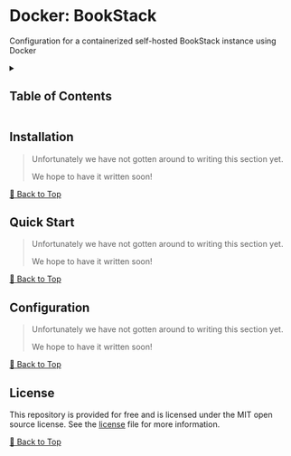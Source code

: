 # Docker: BookStack

Configuration for a containerized self-hosted BookStack instance using Docker

<details><summary><h2>Table of Contents</h2></summary>

<!-- toc -->

- [Installation](#installation)
- [Quick Start](#quick-start)
- [Configuration](#configuration)
- [License](#license)

<!-- tocstop -->

</details>

<!-- =========================================================================================== -->
<!-- TODO: Add Installation -->

## Installation

> Unfortunately we have not gotten around to writing this section yet.
>
> We hope to have it written soon!

[🔼 Back to Top][back-to-top]

<!-- =========================================================================================== -->
<!-- TODO: Add Getting Started -->

## Quick Start

> Unfortunately we have not gotten around to writing this section yet.
>
> We hope to have it written soon!

[🔼 Back to Top][back-to-top]

<!-- =========================================================================================== -->
<!-- TODO: Add Configuration -->

## Configuration

> Unfortunately we have not gotten around to writing this section yet.
>
> We hope to have it written soon!

[🔼 Back to Top][back-to-top]

<!-- =========================================================================================== -->

## License

This repository is provided for free and is licensed under the MIT open source license.
See the [license][LICENSE] file for more information.

[🔼 Back to Top][back-to-top]

<!-- =========================================================================================== -->

[back-to-top]: #docker-bookstack
[license]: https://github.com/skyebreach/docker-bookstack/blob/main/LICENSE

<!-- =========================================================================================== -->
